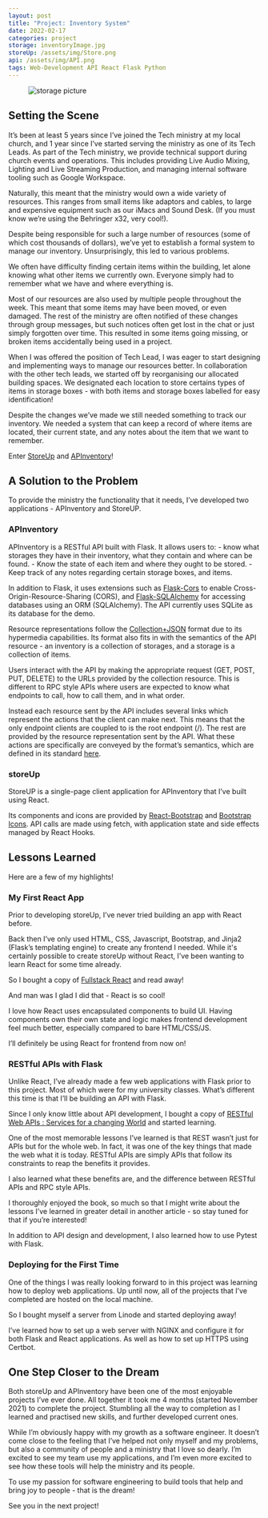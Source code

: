 ```yaml
---
layout: post
title: "Project: Inventory System"
date: 2022-02-17
categories: project
storage: inventoryImage.jpg
storeUp: /assets/img/Store.png
api: /assets/img/API.png
tags: Web-Development API React Flask Python
---
```


<figure>
	<img src="{{page.storage}}" alt="storage picture">
</figure>

## Setting the Scene
It’s been at least 5 years since I’ve joined the Tech ministry at my local church, and 1 year since I’ve started serving the ministry as one of its Tech Leads. As part of the Tech ministry, we provide technical support during church events and operations. This includes providing Live Audio Mixing, Lighting and Live Streaming Production, and managing internal software tooling such as Google Workspace. 

Naturally, this meant that the ministry would own a wide variety of resources. This ranges from small items like adaptors and cables, to large and expensive equipment such as our iMacs and Sound Desk. (If you must know we’re using the Behringer x32, very cool!).

Despite being responsible for such a large number of resources (some of which cost thousands of dollars), we’ve yet to establish a formal system to manage our inventory. Unsurprisingly, this led to various problems. 

We often have difficulty finding certain items within the building, let alone knowing what other items we currently own. Everyone simply had to remember what we have and where everything is.

Most of our resources are also used by multiple people throughout the week. This meant that some items may have been moved, or even damaged. The rest of the ministry are often notified of these changes through group messages, but such notices often get lost in the chat or just simply forgotten over time. This resulted in some items going missing, or broken items accidentally being used in a project.

When I was offered the position of Tech Lead, I was eager to start designing and implementing ways to manage our resources better. In collaboration with the other tech leads, we started off by reorganising our allocated building spaces. We designated each location to store certains types of items in storage boxes - with both items and storage boxes labelled for easy identification!

Despite the changes we’ve made we still needed something to track our inventory. We needed a system that can keep a record of where items are located, their current state, and any notes about the item that we want to remember. 

Enter [StoreUp](https://apinventory.alectan.dev/storeup/) and [APInventory](https://apinventory.alectan.dev/swagger/)!

## A Solution to the Problem

To provide the ministry the functionality that it needs, I’ve developed two applications - APInventory and StoreUP.

### APInventory

APInventory is a RESTful API built with Flask. It allows users to:
    - know what storages they have in their inventory, what they contain and where can be found.
    - Know the state of each item and where they ought to be stored.
    - Keep track of any notes regarding certain storage boxes, and items.

In addition to Flask, it uses extensions such as [Flask-Cors](https://flask-cors.readthedocs.io/en/latest/) to enable Cross-Origin-Resource-Sharing (CORS), and [Flask-SQLAlchemy](https://flask-sqlalchemy.palletsprojects.com/en/2.x/) for accessing databases using an ORM (SQLAlchemy). The API currently uses SQLite as its database for the demo.

Resource representations follow the [Collection+JSON](https://github.com/collection-json/spec) format due to its hypermedia capabilities. Its format also fits in with the semantics of the API resource - an inventory is a collection of storages, and a storage is a collection of items.

Users interact with the API by making the appropriate request (GET, POST, PUT, DELETE)  to the URLs provided by the collection resource. This is different to RPC style APIs where users are expected to know what endpoints to call, how to call them, and in what order. 

Instead each resource sent by the API includes several links which represent the actions that the client can make next. This means that the only endpoint clients are coupled to is the root endpoint (/). The rest are provided by the resource representation sent by the API. What these actions are specifically are conveyed by the format’s semantics, which are defined in its standard [here](https://github.com/collection-json/spec).

### storeUp

StoreUP is a single-page client application for APInventory that I’ve built using React. 

Its components and icons are provided by [React-Bootstrap](https://react-bootstrap.github.io/) and [Bootstrap Icons](https://icons.getbootstrap.com/).
API calls are made using fetch, with application state and side effects managed by React Hooks.

## Lessons Learned
Here are a few of my highlights!

### My First React App

Prior to developing storeUp, I’ve never tried building an app with React before.

Back then I’ve only used HTML, CSS, Javascript, Bootstrap, and Jinja2 (Flask’s templating engine) to create any frontend I needed. While it's certainly possible to create storeUp without React, I’ve been wanting to learn React for some time already.

So I bought a copy of [Fullstack React](https://www.newline.co/fullstack-react/) and read away!

And man was I glad I did that - React is so cool!

I love how React uses encapsulated components to build UI. Having components own their own state and logic makes frontend development feel much better, especially compared to bare HTML/CSS/JS.

I’ll definitely be using React for frontend from now on!

### RESTful APIs with Flask

Unlike React, I’ve already made a few web applications with Flask prior to this project. Most of which were for my university classes. What’s different this time is that I’ll be building an API with Flask. 

Since I only know little about API development, I bought a copy of [RESTful Web APIs : Services for a changing World](https://www.amazon.com.au/RESTful-Web-APIs-Leonard-Richardson/dp/1449358063) and started learning.

One of the most memorable lessons I’ve learned is that REST wasn’t just for APIs but for the whole web. In fact, it was one of the key things that made the web what it is today. RESTful APIs are simply APIs that follow its constraints to reap the benefits it provides. 

I also learned what these benefits are, and the difference between RESTful APIs and RPC style APIs.

I thoroughly enjoyed the book, so much so that I might write about the lessons I’ve learned in greater detail in another article - so stay tuned for that if you’re interested!

In addition to API design and development, I also learned how to use Pytest with Flask. 

### Deploying for the First Time

One of the things I was really looking forward to in this project was learning how to deploy web applications. Up until now, all of the projects that I’ve completed are hosted on the local machine.

So I bought myself a server from Linode and started deploying away!

I’ve learned how to set up a web server with NGINX and configure it for both Flask and React applications. As well as how to set up HTTPS using Certbot. 


## One Step Closer to the Dream

Both storeUp and APInventory have been one of the most enjoyable projects I’ve ever done. 
All together it took me 4 months (started November 2021) to complete the project. Stumbling all the way to completion as I learned and practised new skills, and further developed current ones. 

While I’m obviously happy with my growth as a software engineer. It doesn’t come close to the feeling that I’ve helped not only myself and my problems, but also a community of people and a ministry that I love so dearly. I’m excited to see my team use my applications, and I’m even more excited to see how these tools will help the ministry and its people. 

To use my passion for software engineering to build tools that help and bring joy to people - that is the dream!

See you in the next project!


